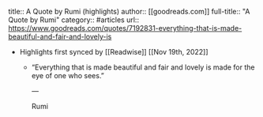 title:: A Quote by Rumi (highlights)
author:: [[goodreads.com]]
full-title:: "A Quote by Rumi"
category:: #articles
url:: https://www.goodreads.com/quotes/7192831-everything-that-is-made-beautiful-and-fair-and-lovely-is

- Highlights first synced by [[Readwise]] [[Nov 19th, 2022]]
	- “Everything that is made beautiful and fair and lovely is made for the eye of one who sees.”
	    
	    ―
	  
	    Rumi